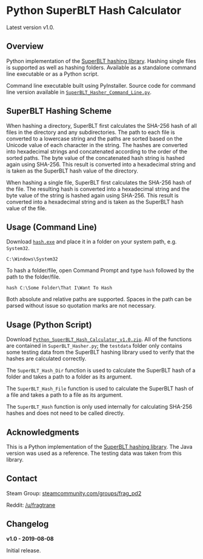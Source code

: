 # Python SuperBLT Hash Calculator

Latest version v1.0.

## Overview

Python implementation of the [SuperBLT hashing library](https://gitlab.com/SuperBLT/HashLib). Hashing single files is supported as well as hashing folders. Available as a standalone command line executable or as a Python script.

Command line executable built using PyInstaller. Source code for command line version available in [`SuperBLT_Hasher_Command_Line.py`](https://github.com/fragtrane/Python-SuperBLT-Hash-Calculator/blob/master/Command%20Line/SuperBLT_Hasher_Command_Line.py).

## SuperBLT Hashing Scheme

When hashing a directory, SuperBLT first calculates the SHA-256 hash of all files in the directory and any subdirectories. The path to each file is converted to a lowercase string and the paths are sorted based on the Unicode value of each character in the string. The hashes are converted into hexadecimal strings and concatenated according to the order of the sorted paths. The byte value of the concatenated hash string is hashed again using SHA-256. This result is converted into a hexadecimal string and is taken as the SuperBLT hash value of the directory.

When hashing a single file, SuperBLT first calculates the SHA-256 hash of the file. The resulting hash is converted into a hexadecimal string and the byte value of the string is hashed again using SHA-256. This result is converted into a hexadecimal string and is taken as the SuperBLT hash value of the file.

## Usage (Command Line)

Download [`hash.exe`](https://github.com/fragtrane/Python-SuperBLT-Hash-Calculator/raw/master/hash.exe) and place it in a folder on your system path, e.g. `System32`.

	C:\Windows\System32

To hash a folder/file, open Command Prompt and type `hash` followed by the path to the folder/file.

	hash C:\Some Folder\That I\Want To Hash

Both absolute and relative paths are supported. Spaces in the path can be parsed without issue so quotation marks are not necessary.

## Usage (Python Script)

Download [`Python_SuperBLT_Hash_Calculator_v1.0.zip`](https://github.com/fragtrane/Python-SuperBLT-Hash-Calculator/raw/master/Python_SuperBLT_Hash_Calculator_v1.0.zip). All of the functions are contained in `SuperBLT_Hasher.py`; the `testdata` folder only contains some testing data from the SuperBLT hashing library used to verify that the hashes are calculated correctly.

The `SuperBLT_Hash_Dir` function is used to calculate the SuperBLT hash of a folder and takes a path to a folder as its argument.

The `SuperBLT_Hash_File` function is used to calculate the SuperBLT hash of a file and takes a path to a file as its argument.

The `SuperBLT_Hash` function is only used internally for calculating SHA-256 hashes and does not need to be called directly.

## Acknowledgments

This is a Python implementation of the [SuperBLT hashing library](https://gitlab.com/SuperBLT/HashLib). The Java version was used as a reference. The testing data was taken from this library.

## Contact

Steam Group: [steamcommunity.com/groups/frag_pd2](https://steamcommunity.com/groups/frag_pd2)

Reddit: [/u/fragtrane](https://www.reddit.com/user/fragtrane)

## Changelog

**v1.0 - 2019-08-08**

Initial release.
